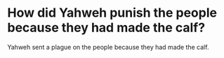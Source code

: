 # How did Yahweh punish the people because they had made the calf?

Yahweh sent a plague on the people because they had made the calf.
